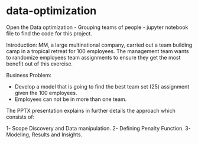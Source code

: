 # data-optimization
 
Open the Data optimization - Grouping teams of people - jupyter notebook file to find the code for this project. 

Introduction:
MM, a large multinational company, carried out a team building camp in a tropical retreat for 100 employees. The management team wants to randomize employees team assignments to ensure they get the most benefit out of this exercise.

Business Problem:
- Develop a model that is going to find the best team set (25) assignment given the 100 employees.
- Employees can not be in more than one team.

The PPTX presentation explains in further details the approach which consists of:

1- Scope Discovery and Data manipulation.
2- Defining Penalty Function.
3- Modeling, Results and Insights.



